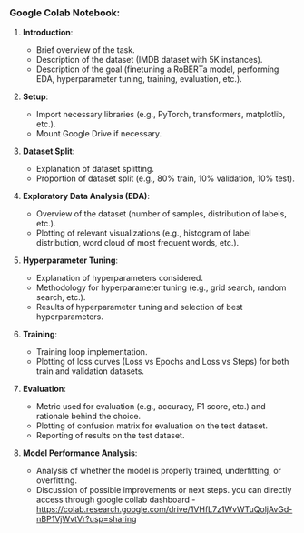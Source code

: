 
### Google Colab Notebook:

1. **Introduction**:
   - Brief overview of the task.
   - Description of the dataset (IMDB dataset with 5K instances).
   - Description of the goal (finetuning a RoBERTa model, performing EDA, hyperparameter tuning, training, evaluation, etc.).

2. **Setup**:
   - Import necessary libraries (e.g., PyTorch, transformers, matplotlib, etc.).
   - Mount Google Drive if necessary.

3. **Dataset Split**:
   - Explanation of dataset splitting.
   - Proportion of dataset split (e.g., 80% train, 10% validation, 10% test).

4. **Exploratory Data Analysis (EDA)**:
   - Overview of the dataset (number of samples, distribution of labels, etc.).
   - Plotting of relevant visualizations (e.g., histogram of label distribution, word cloud of most frequent words, etc.).

5. **Hyperparameter Tuning**:
   - Explanation of hyperparameters considered.
   - Methodology for hyperparameter tuning (e.g., grid search, random search, etc.).
   - Results of hyperparameter tuning and selection of best hyperparameters.

6. **Training**:
   - Training loop implementation.
   - Plotting of loss curves (Loss vs Epochs and Loss vs Steps) for both train and validation datasets.

7. **Evaluation**:
   - Metric used for evaluation (e.g., accuracy, F1 score, etc.) and rationale behind the choice.
   - Plotting of confusion matrix for evaluation on the test dataset.
   - Reporting of results on the test dataset.

8. **Model Performance Analysis**:
   - Analysis of whether the model is properly trained, underfitting, or overfitting.
   - Discussion of possible improvements or next steps.
 you can directly access through google collab dashboard - https://colab.research.google.com/drive/1VHfL7z1WvWTuQoljAvGd-nBP1VjWvtVr?usp=sharing

